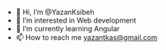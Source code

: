 - 👋 Hi, I’m @YazanKsibeh
- 👀 I’m interested in Web development
- 🌱 I’m currently learning Angular
- 📫 How to reach me yazantkas@gmail.com

